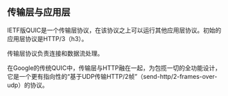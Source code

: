 ## 传输层与应用层

IETF版QUIC是一个传输层协议，在该协议之上可以运行其他应用层协议。初始的应用层协议是HTTP/3（h3）。

传输层协议负责连接和数据流处理。

在Google的传统QUIC中，传输层与HTTP融在一起，为包揽一切的全功能设计，它是一个更有指向性的“基于UDP传输HTTP/2帧”（send-http/2-frames-over-udp）的协议。
